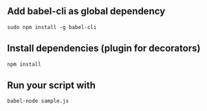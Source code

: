 ## Add babel-cli as global dependency

`sudo npm install -g babel-cli`

## Install dependencies (plugin for decorators)

`npm install`

## Run your script with

`babel-node sample.js`
